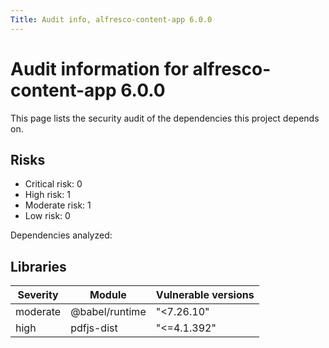 ```yaml
---
Title: Audit info, alfresco-content-app 6.0.0
---
```


# Audit information for alfresco-content-app 6.0.0

This page lists the security audit of the dependencies this project depends on.

## Risks

- Critical risk: 0
- High risk: 1
- Moderate risk: 1
- Low risk: 0

Dependencies analyzed: 

## Libraries

| Severity | Module | Vulnerable versions |
| --- | --- | --- |
|moderate | @babel/runtime | &#34;&lt;7.26.10&#34; |
|high | pdfjs-dist | &#34;&lt;=4.1.392&#34; |



